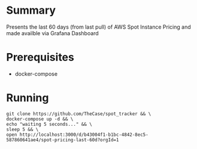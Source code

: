 
# Summary

  Presents the last 60 days (from last pull) of AWS Spot Instance Pricing and made availble via Grafana Dashboard

# Prerequisites

  - docker-compose

# Running

```
git clone https://github.com/TheCase/spot_tracker && \
docker-compose up -d && \
echo "waiting 5 seconds..." && \
sleep 5 && \
open http://localhost:3000/d/b43004f1-b1bc-4842-8ec5-587860641ae4/spot-pricing-last-60d?orgId=1
```

